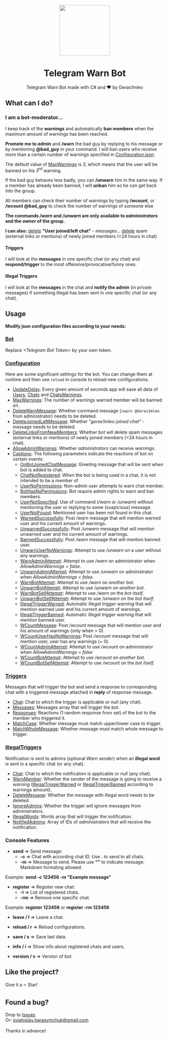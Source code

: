 <p align="center">
  <img width="160" src="https://user-images.githubusercontent.com/67554762/171271199-bde4b277-b109-4aa4-ae6c-00546d844847.png">
</p>
<h1 align="center">Telegram Warn Bot</h1>
<p align="center">
  Telegram Warn Bot made with C# and &hearts; by Geras1mleo
</p>

## What can I do?
### I am a bot-moderator...
I keep track of the **warnings** and automatically **ban members** when the maximum amount of warnings has been reached.

**Promote me to _admin_** and **/warn** the bad guy by replying to his message or by mentioning **@bad_guy** in your command.
I will ban users who receive more than a certain number of warnings specified in [Configuration.json](TelegramWarnBot/Configuration/Configuration.json#L3).

The default value of [MaxWarnings](TelegramWarnBot/Configuration/Configuration.json#L3) is *3*, which means that the user will be banned on his *3<sup>rd</sup>* warning.

If the bad guy behaves less badly, you can **/unwarn** him in the same way. If a member has already been banned, I will **unban** him so he can get back into the group.

All members can check their number of warnings by typing **/wcount**, or **/wcount @bad_guy** to check the number of warnings of someone else

**The commands _/warn_ and _/unwarn_ are only available to _administrators_ and the _owner_ of the group.**

**I can also:**
[delete](TelegramWarnBot/Configuration/Configuration.json#L5) **"User joined/left chat"** - messages...
[delete](TelegramWarnBot/Configuration/Configuration.json#L6) spam (external links or mentions) of newly joined members (<24 hours in chat)

#### Triggers
I will look at the **messages** in one specific chat (or any chat) and **respond/trigger** to the most offensive/provocative/funny ones.

#### Illegal Triggers
I will look at the **messages** in the chat and **notify the admin** (in private messages) if something illegal has been sent in one specific chat (or any chat).

## Usage

**Modify json configuration files according to your needs:**

### [Bot](TelegramWarnBot/Bot.json)

Replace *\<Telegram Bot Token\>* by your own token.

### [Configuration](TelegramWarnBot/Configuration/Configuration.json)

Here are some significant settings for the bot.
You can change them at runtime and then use `reload` in console to reload new configurations.

- [UpdateDelay](TelegramWarnBot/Configuration/Configuration.json#L2): Every given amount of seconds app will save all data of [Users](TelegramWarnBot/Data/Users.json), [Chats](TelegramWarnBot/Data/Chats.json) and [ChatsWarnings](TelegramWarnBot/Data/ChatsWarnings.json).
- [MaxWarnings](TelegramWarnBot/Configuration/Configuration.json#L3): The number of warnings warned member will be banned on.
- [DeleteWarnMessage](TelegramWarnBot/Configuration/Configuration.json#L4): Whether command message (`/warn @Geras1mleo` from administrator) needs to be deleted.
- [DeleteJoinedLeftMessage](TelegramWarnBot/Configuration/Configuration.json#L5): Whether *"geras1mleo joined chat"* - message needs to be deleted.
- [DeleteLinksFromNewMembers](TelegramWarnBot/Configuration/Configuration.json#L6): Whether bot will delete spam messages (external links or mentions) of newly joined members (<24 hours in chat).
- [AllowAdminWarnings](TelegramWarnBot/Configuration/Configuration.json#L7): Whether *administrators* can receive *warnings*. 
- [Captions](TelegramWarnBot/Configuration/Configuration.json#L8): The following parameters indicate the reactions of bot on certain events:
  - [OnBotJoinedChatMessage](TelegramWarnBot/Configuration/Configuration.json#L9): Greeting message that will be sent when bot is added to chat.
  - [ChatNotRegistered](TelegramWarnBot/Configuration/Configuration.json#L10): When the bot is being used in a chat, it is not intended to be a member of.
  - [UserNoPermissions](TelegramWarnBot/Configuration/Configuration.json#L11): Non-admin user attempts to warn chat member.
  - [BotHasNoPermissions](TelegramWarnBot/Configuration/Configuration.json#L12): Bot require admin rights to warn and ban members.
  - [UserNotSpecified](TelegramWarnBot/Configuration/Configuration.json#L13): Use of command (*/warn* or */unwarn*) without mentioning the user or replying to some (suspicious) message.
  - [UserNotFound](TelegramWarnBot/Configuration/Configuration.json#L14): Mentioned user has been not found in this chat.
  - [WarnedSuccessfully](TelegramWarnBot/Configuration/Configuration.json#L15): Post */warn* message that will mention warned user and his current amount of warnings.
  - [UnwarnedSuccessfully](TelegramWarnBot/Configuration/Configuration.json#L16): Post */unwarn* message that will mention unwarned user and his current amount of warnings.
  - [BannedSuccessfully](TelegramWarnBot/Configuration/Configuration.json#L17): Post */warn* message that will mention banned user.
  - [UnwarnUserNoWarnings](TelegramWarnBot/Configuration/Configuration.json#L18): Attempt to use */unwarn* on a user without any warnings.
  - [WarnAdminAttempt](TelegramWarnBot/Configuration/Configuration.json#L19): Attempt to use */warn* on administrator when *AllowAdminWarnings = false*.
  - [UnwarnAdminAttempt](TelegramWarnBot/Configuration/Configuration.json#L20): Attempt to use */unwarn* on administrator when *AllowAdminWarnings = false*.
  - [WarnBotAttempt](TelegramWarnBot/Configuration/Configuration.json#L21): Attempt to use */warn* on *another bot*.
  - [UnwarnBotAttempt](TelegramWarnBot/Configuration/Configuration.json#L22): Attempt to use */unwarn* on *another bot*.
  - [WarnBotSelfAttempt](TelegramWarnBot/Configuration/Configuration.json#L23): Attempt to use */warn* on the *bot itself*.
  - [UnwarnBotSelfAttempt](TelegramWarnBot/Configuration/Configuration.json#L24): Attempt to use */unwarn* on the *bot itself*.
  - [IllegalTriggerWarned](TelegramWarnBot/Configuration/Configuration.json#L25): Automatic *Illegal trigger warning* that will mention warned user and his current amount of warnings.
  - [IllegalTriggerBanned](TelegramWarnBot/Configuration/Configuration.json#L26): Automatic *Illegal trigger warning* that will mention banned user.
  - [WCountMessage](TelegramWarnBot/Configuration/Configuration.json#L27): Post */wcount* message that will mention user and his amount of warnings (only when > 0).
  - [WCountUserHasNoWarnings](TelegramWarnBot/Configuration/Configuration.json#L28): Post */wcount* message that will mention user, user has any warnings (= 0).
  - [WCountAdminAttempt](TelegramWarnBot/Configuration/Configuration.json#L29): Attempt to use */wcount* on administrator when *AllowAdminWarnings = false*
  - [WCountBotAttempt](TelegramWarnBot/Configuration/Configuration.json#L30): Attempt to use */wcount* on *another bot*.
  - [WCountBotSelfAttempt](TelegramWarnBot/Configuration/Configuration.json#L31): Attempt to use */wcount* on the *bot itself*.

### [Triggers](TelegramWarnBot/Configuration/Triggers.json)

Messages that will trigger the bot and send a response to corresponding chat with a triggered message attached in **reply** of response message.

- [Chat](TelegramWarnBot/Configuration/Triggers.json#L3): Chat to which the trigger is applicable or *null* (any chat).
- [Messages](TelegramWarnBot/Configuration/Triggers.json#L4): Messages array that will trigger the bot.
- [Responses](TelegramWarnBot/Configuration/Triggers.json#L5): Reactions (1 random response from set) of the bot to the member who triggered it.
- [MatchCase](TelegramWarnBot/Configuration/Triggers.json#L6): Whether message must match upper/lower case to trigger.
- [MatchWholeMessage](TelegramWarnBot/Configuration/Triggers.json#L7): Whether message must match whole message to trigger.

### [IllegalTriggers](TelegramWarnBot/Configuration/IllegalTriggers.json#L48)

Notification is sent to admins (optional *Warn* sender) when an **illegal word** is sent in a specific chat (or any chat).

- [Chat](TelegramWarnBot/Configuration/IllegalTriggers.json#L3): Chat to which the notification is applicable or *null* (any chat).
- [WarnMember](TelegramWarnBot/Configuration/IllegalTriggers.json#L4): Whether the sender of the message is going to receive a *warning* ([IllegalTriggerWarned](TelegramWarnBot/Configuration/Configuration.json#L22) or [IllegalTriggerBanned](TelegramWarnBot/Configuration/Configuration.json#L23) according to warnings amount).
- [DeleteMessage](TelegramWarnBot/Configuration/IllegalTriggers.json#L5): Whether the message with illegal word needs to be deleted.
- [IgnoreAdmins](TelegramWarnBot/Configuration/IllegalTriggers.json#L6): Whether the trigger will ignore messages from administrators.
- [IllegalWords](TelegramWarnBot/Configuration/IllegalTriggers.json#L7): Words array that will trigger the notification.
- [NotifiedAdmins](TelegramWarnBot/Configuration/IllegalTriggers.json#L8): Array of IDs of *administrators* that will receive the notification.

### Console Features

- **send** => Send message:
  - **-c** => Chat with according chat ID. Use **.** to send to all chats.
  - **-m** => Message to send. Please use **""** to indicate message. Markdown formating allowed.

Example: **send -c 123456 -m "Example message"**

- **register** => Register new chat:
  - **-l** => List of registered chats.
  - **-rm** => Remove one specific chat.

Example: **register 123456** or **register -rm 123456**

- **leave / l** => Leave a chat.

- **reload / r**  => Reload configurations.

- **save / s** => Save last data.

- **info / i** => Show info about registered chats and users.

- **version / v** => Version of bot.

## Like the project?

Give it a :star: Star!

## Found a bug?

Drop to <a href="https://github.com/Geras1mleo/TelegramWarnBot/issues">Issues</a><br/>
Or: sviatoslav.harasymchuk@gmail.com<br/>
<br/>
Thanks in advance!
